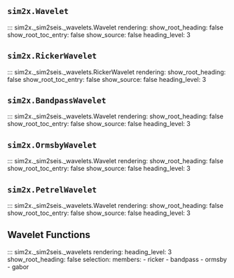 ## `sim2x.Wavelet`

::: sim2x._sim2seis._wavelets.Wavelet
    rendering:
      show_root_heading: false
      show_root_toc_entry: false
      show_source: false
      heading_level: 3

## `sim2x.RickerWavelet`

::: sim2x._sim2seis._wavelets.RickerWavelet
    rendering:
      show_root_heading: false
      show_root_toc_entry: false
      show_source: false
      heading_level: 3

## `sim2x.BandpassWavelet`

::: sim2x._sim2seis._wavelets.Wavelet
    rendering:
      show_root_heading: false
      show_root_toc_entry: false
      show_source: false
      heading_level: 3

## `sim2x.OrmsbyWavelet`

::: sim2x._sim2seis._wavelets.Wavelet
    rendering:
      show_root_heading: false
      show_root_toc_entry: false
      show_source: false
      heading_level: 3

## `sim2x.PetrelWavelet`

::: sim2x._sim2seis._wavelets.Wavelet
    rendering:
      show_root_heading: false
      show_root_toc_entry: false
      show_source: false
      heading_level: 3

## Wavelet Functions

::: sim2x._sim2seis._wavelets
    rendering:
      heading_level: 3
      show_root_heading: false
    selection:
      members:
        - ricker
        - bandpass
        - ormsby
        - gabor

